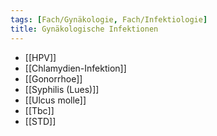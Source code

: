 ```yaml
---
tags: [Fach/Gynäkologie, Fach/Infektiologie]
title: Gynäkologische Infektionen
---
```

- [[HPV]]
- [[Chlamydien-Infektion]]
- [[Gonorrhoe]]
- [[Syphilis (Lues)]]
- [[Ulcus molle]]
- [[Tbc]]
- [[STD]]